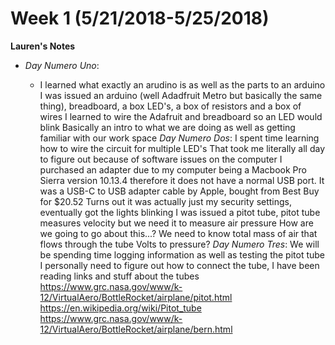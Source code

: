 # Week 1 (5/21/2018-5/25/2018)

**Lauren's Notes** 
*   *Day Numero Uno*:

       +  I learned what exactly an arudino is as well as the parts to an arduino
         I was issued an arduino (well Adadfruit Metro but basically the same thing), breadboard, a box LED's, a box of resistors and a box of wires
         I learned to wire the Adafruit and breadboard so an LED would blink
        Basically an intro to what we are doing as well as getting familiar with our work space
    *Day Numero Dos*:
          I spent time learning how to wire the circuit for multiple LED's
          That took me literally all day to figure out because of software issues on the computer
              I purchased an adapter due to my computer being a Macbook Pro Sierra version 10.13.4 therefore it does not have a normal USB port. It was a USB-C to USB adapter cable by Apple, bought from Best Buy for $20.52
          Turns out it was actually just my security settings, eventually got the lights blinking
          I was issued a pitot tube, pitot tube measures velocity but we need it to measure air pressure
                How are we going to go about this...?
          We need to know total mass of air that flows through the tube
                Volts to pressure?
     *Day Numero Tres*:
            We will be spending time logging information as well as testing the pitot tube
            I personally need to figure out how to connect the tube, I have been reading links and stuff about the tubes
              https://www.grc.nasa.gov/www/k-12/VirtualAero/BottleRocket/airplane/pitot.html
              https://en.wikipedia.org/wiki/Pitot_tube
              https://www.grc.nasa.gov/www/k-12/VirtualAero/BottleRocket/airplane/bern.html 

